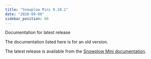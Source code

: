 ```yaml
---
title: "Snowplow Mini 0.10.1"
date: "2020-09-08"
sidebar_position: 60
---
```


Documentation for latest release

The documentation listed here is for an old version.

The latest release is available from the [Snowplow Mini documentation](/docs/migrated/pipeline-components-and-applications/snowplow-mini/).
